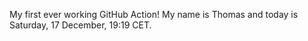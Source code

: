My first ever working GitHub Action!
My name is Thomas and today is Saturday, 17 December, 19:19 CET. 
